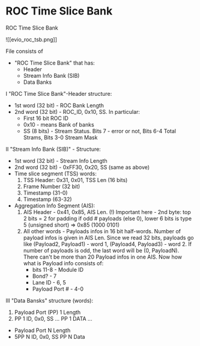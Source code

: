 
# ROC Time Slice Bank

ROC Time Slice Bank

![[evio_roc_tsb.png]]

File consists of

-  "ROC Time Slice Bank" that has:
    - Header
    - Stream Info Bank (SIB)
    - Data Banks

I "ROC Time Slice Bank"-Header structure:
- 1st word (32 bit) - ROC Bank Length
- 2nd word (32 bit) - ROC_ID, 0x10, SS. In particular:
    - First 16 bit ROC ID
    - 0x10 - means Bank of banks
    - SS (8 bits) - Stream Status. Bits 7 - error or not, Bits 6-4 Total Strams, Bits 3-0 Stream Mask

II "Stream Info Bank (SIB)" - Structure:
- 1st word (32 bit) - Stream Info Length
- 2nd word (32 bit) - 0xFF30, 0x20, SS (same as above)
- Time slice segment (TSS) words:
    1. TSS Header: 0x31, 0x01, TSS Len (16 bits)
    2. Frame Number (32 bit)
    3. Timestamp (31-0)
    4. Timestamp (63-32)
- Aggregation Info Segment (AIS):
    1. AIS Header - 0x41, 0x85, AIS Len. (!) Important here - 2nd byte: top 2 bits = 2 for padding if odd # payloads (else 0), lower 6 bits is type 5 (unsigned short) => 0x85 (1000 0101)
    2. All other words - Payloads infos in 16 bit half-words. Number of payload infos is given in AIS Len. Since we read 32 bits, payloads go like (Payload2, Payload1) - word 1, (Payload4, Payload3) - word 2. If number of payloads is odd, the last word will be (0, PayloadN). There can't be more than 20 Payload infos in one AIS. Now how what is Payload info consists of:
       - bits 11-8 - Module ID
       - Bond? - 7
       - Lane ID - 6, 5
       - Payload Port # - 4-0

III  "Data Bansks" structure (words):
1. Payload Port (PP) 1 Length
2. PP 1 ID, 0x0,  SS
... PP 1 DATA
...
- Payload Port N Length
- 5PP N ID, 0x0, SS PP N Data
		
	
	
  